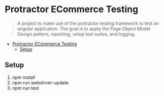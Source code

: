 # Protractor ECommerce Testing

> A project to make use of the protractor testing framework to test an angular application. The goal is to apply the Page Object Model Design pattern, reporting, setup test suites, and logging.

- [Protractor ECommerce Testing](#protractor-ecommerce-testing)
  - [Setup](#setup)

## Setup

1. npm install
2. npm run webdriver-update
3. npm run test

